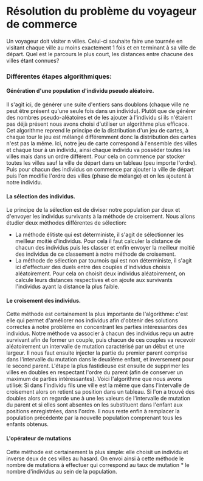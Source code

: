 #  Résolution du problème du voyageur de commerce

Un voyageur doit visiter n villes. Celui-ci souhaite faire une tournée en visitant chaque ville au moins exactement 1 fois et en terminant à sa ville de départ. Quel est le parcours le plus court, les distances entre chacune des villes étant connues?

### Différentes étapes algorithmiques:

#### Génération d'une population d'individu pseudo aléatoire.

Il s'agit ici, de générer une suite d'entiers sans doublons (chaque ville ne peut être présent qu'une seule fois dans un individu). Plutôt que de générer des nombres pseudo-aléatoires et de les ajouter à l'individu si ils n'étaient pas déjà présent nous avons choisi d'utiliser un algorithme plus efficace.
Cet algorithme reprend le principe de la distribution d'un jeu de cartes, à chaque tour le jeu est mélangé différemment donc la distribution des cartes n'est pas la même. Ici, notre jeu de carte correspond à l'ensemble des villes et chaque tour à un individu, ainsi chaque individu va posséder toutes les villes mais dans un ordre différent.
Pour cela on commence par stocker toutes les villes sauf la ville de départ dans un tableau (peu importe l'ordre). Puis pour chacun des individus on commence par ajouter la ville de départ puis l'on modifie l'ordre des villes (phase de mélange) et on les ajoutent à notre individu.

#### La sélection des individus.

Le principe de la sélection est de diviser notre population par deux et d'envoyer les individus survivants à la méthode de croisement. Nous allons étudier deux méthodes différentes de sélection:
*   La méthode élitiste qui est déterministe, il s'agit de sélectionner les  meilleur moitié d'individus. Pour cela il faut calculer la distance de chacun des individus puis les classer et enfin envoyer la meilleur moitié des individus de ce classement à notre méthode de croisement.
*   La méthode de sélection par tournois qui est non déterministe, il s'agit ici d'effectuer des duels entre des couples d'individus choisis aléatoirement. Pour cela on choisit deux individus aléatoirement, on calcule leurs distances respectives et on ajoute aux survivants l'individus ayant la distance la plus faible.

#### Le croisement des individus.

Cette méthode est certainement la plus importante de l'algorithme: c'est elle qui permet d'améliorer nos individus afin d'obtenir des solutions correctes à notre problème en concentrant les parties intéressantes des individus.
Notre méthode va associer à chacun des individus reçu un autre survivant afin de former un couple, puis chacun de ces couples va recevoir aléatoirement un intervalle de mutation caractérisé par un début et une largeur. Il nous faut ensuite  injecter la partie du premier parent comprise dans l'intervalle du mutation dans le deuxième enfant, et inversement pour le second parent.
L'étape la plus fastidieuse est ensuite de supprimer les villes en doubles en respectant l'ordre du parent (afin de conserver un maximum de parties intéressantes). Voici l'algorithme que nous avons utilisé:
Si dans l'individu fils une ville est la même que dans l'intervalle de croisement alors on retient sa position dans un tableau. Si l'on a trouvé des doubles alors on regarde une à une les valeurs de l'intervalle de mutation du parent et si elles sont absentes on les substituent dans l'enfant aux positions enregistrées, dans l'ordre.
Il nous reste enfin à remplacer la population précédente par la nouvelle population comprenant tous les enfants obtenus.

#### L'opérateur de mutations
Cette méthode est certainement la plus simple: elle choisit un individu et inverse deux de ces villes au hasard. On envoi ainsi à cette méthode le nombre de mutations à effectuer qui correspond au taux de mutation * le nombre d'individus au sein de la population.

